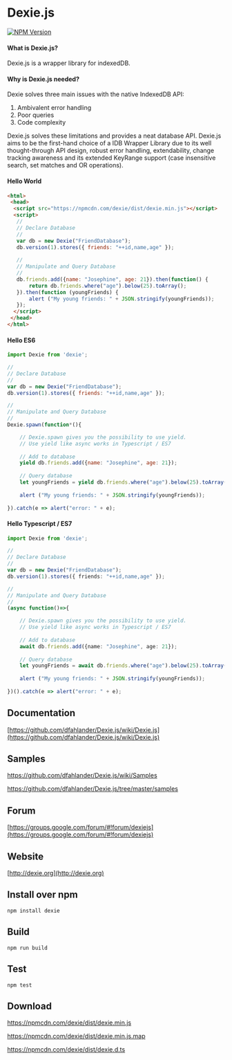 Dexie.js
========

[![NPM Version][npm-image]][npm-url]

#### What is Dexie.js?
Dexie.js is a wrapper library for indexedDB.

#### Why is Dexie.js needed?
Dexie solves three main issues with the native IndexedDB API:

 1. Ambivalent error handling
 2. Poor queries
 3. Code complexity

Dexie.js solves these limitations and provides a neat database API. Dexie.js aims to be the first-hand choice of a IDB Wrapper Library due to its well thought-through API design, robust error handling, extendability, change tracking awareness and its extended KeyRange support (case insensitive search, set matches and OR operations).

#### Hello World

```html
<html>
 <head>
  <script src="https://npmcdn.com/dexie/dist/dexie.min.js"></script>
  <script>
   //
   // Declare Database
   //
   var db = new Dexie("FriendDatabase");
   db.version(1).stores({ friends: "++id,name,age" });
   
   //
   // Manipulate and Query Database
   //
   db.friends.add({name: "Josephine", age: 21}).then(function() {
       return db.friends.where("age").below(25).toArray();
   }).then(function (youngFriends) {
       alert ("My young friends: " + JSON.stringify(youngFriends));
   });
  </script>
 </head>
</html>
```

#### Hello ES6
```js
import Dexie from 'dexie';

//
// Declare Database
//
var db = new Dexie("FriendDatabase");
db.version(1).stores({ friends: "++id,name,age" });

//
// Manipulate and Query Database
//
Dexie.spawn(function*(){

    // Dexie.spawn gives you the possibility to use yield.
    // Use yield like async works in Typescript / ES7
    
    // Add to database
    yield db.friends.add({name: "Josephine", age: 21});
    
    // Query database
    let youngFriends = yield db.friends.where("age").below(25).toArray();
    
    alert ("My young friends: " + JSON.stringify(youngFriends));
    
}).catch(e => alert("error: " + e);
```

#### Hello Typescript / ES7
```ts
import Dexie from 'dexie';

//
// Declare Database
//
var db = new Dexie("FriendDatabase");
db.version(1).stores({ friends: "++id,name,age" });

//
// Manipulate and Query Database
//
(async function()=>{

    // Dexie.spawn gives you the possibility to use yield.
    // Use yield like async works in Typescript / ES7
    
    // Add to database
    await db.friends.add({name: "Josephine", age: 21});
    
    // Query database
    let youngFriends = await db.friends.where("age").below(25).toArray();
    
    alert ("My young friends: " + JSON.stringify(youngFriends));
    
})().catch(e => alert("error: " + e);
```

Documentation
-------------
[https://github.com/dfahlander/Dexie.js/wiki/Dexie.js](https://github.com/dfahlander/Dexie.js/wiki/Dexie.js)

Samples
-------
https://github.com/dfahlander/Dexie.js/wiki/Samples

https://github.com/dfahlander/Dexie.js/tree/master/samples

Forum
-----
[https://groups.google.com/forum/#!forum/dexiejs](https://groups.google.com/forum/#!forum/dexiejs)

Website
-------
[http://dexie.org](http://dexie.org)

Install over npm
----------------
```
npm install dexie
```

Build
-----
```
npm run build
```

Test
----
```
npm test
```

Download
--------
https://npmcdn.com/dexie/dist/dexie.min.js

https://npmcdn.com/dexie/dist/dexie.min.js.map

https://npmcdn.com/dexie/dist/dexie.d.ts



[npm-image]: https://img.shields.io/npm/v/dexie.svg?style=flat
[npm-url]: https://npmjs.org/package/dexie

